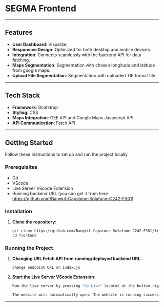 # SEGMA Frontend

---

## Features

- **User Dashboard**: Visualize.
- **Responsive Design**: Optimized for both desktop and mobile devices.
- **Integration**: Connects seamlessly with the backend API for data fetching.
- **Maps Segmentation**: Segmentation with chosen longitude and latitude from google maps.
- **Upload File Segmentation**: Segmentation with uploaded TIF format file.

---

## Tech Stack

- **Framework**: Bootstrap
- **Styling**: CSS
- **Maps Integration**: GEE API and Google Maps Javascript API
- **API Communication**: Fetch API

---

## Getting Started

Follow these instructions to set up and run the project locally.

### Prerequisites

- Git
- VScode
- Live Server VScode Extension
- Running backend URL (you can get it from here https://github.com/Bangkit-Capstone-Solafune-C242-FS01)

### Installation

1. **Clone the repository:**

    ```bash
    git clone https://github.com/Bangkit-Capstone-Solafune-C242-FS01/frontend.git
    cd frontend
    ```

### Running the Project

1. **Changing URL Fetch API from running/deployed backend URL:**

    ```bash
    Change endpoint URL on index.js
    ```

2. **Start the Live Server VScode Extension:**

    ```bash
    Run the live server by pressing "Go Live" located at the bottom right of the Visual Studio Code display
    ```

    ```bash
    The website will automatically open. The website is running successfully.
    ```

---
